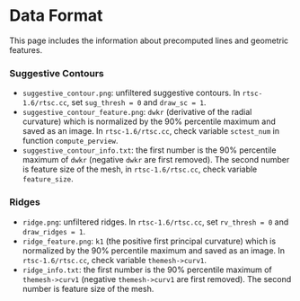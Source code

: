# Data Format

This page includes the information about precomputed lines and geometric features.

### Suggestive Contours
- `suggestive_contour.png`: unfiltered suggestive contours. In `rtsc-1.6/rtsc.cc`, set `sug_thresh = 0` and `draw_sc = 1`.
- `suggestive_contour_feature.png`: `dwkr` (derivative of the radial curvature) which is normalized by the 90% percentile maximum and saved as an image. In `rtsc-1.6/rtsc.cc`, check variable `sctest_num` in function `compute_perview`.
- `suggestive_contour_info.txt`: the first number is the 90% percentile maximum of `dwkr` (negative `dwkr` are first removed). The second number is feature size of the mesh, in `rtsc-1.6/rtsc.cc`, check variable `feature_size`.

### Ridges
- `ridge.png`: unfiltered ridges. In `rtsc-1.6/rtsc.cc`, set `rv_thresh = 0` and `draw_ridges = 1`.
- `ridge_feature.png`: `k1` (the positive first principal curvature) which is normalized by the 90% percentile maximum and saved as an image. In `rtsc-1.6/rtsc.cc`, check variable `themesh->curv1`.
- `ridge_info.txt`: the first number is the 90% percentile maximum of `themesh->curv1` (negative `themesh->curv1` are first removed). The second number is feature size of the mesh.